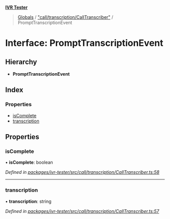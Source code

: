**[IVR Tester](../README.md)**

> [Globals](../README.md) / ["call/transcription/CallTranscriber"](../modules/_call_transcription_calltranscriber_.md) / PromptTranscriptionEvent

# Interface: PromptTranscriptionEvent

## Hierarchy

* **PromptTranscriptionEvent**

## Index

### Properties

* [isComplete](_call_transcription_calltranscriber_.prompttranscriptionevent.md#iscomplete)
* [transcription](_call_transcription_calltranscriber_.prompttranscriptionevent.md#transcription)

## Properties

### isComplete

•  **isComplete**: boolean

*Defined in [packages/ivr-tester/src/call/transcription/CallTranscriber.ts:58](https://github.com/SketchingDev/ivr-tester/blob/e182b43/packages/ivr-tester/src/call/transcription/CallTranscriber.ts#L58)*

___

### transcription

•  **transcription**: string

*Defined in [packages/ivr-tester/src/call/transcription/CallTranscriber.ts:57](https://github.com/SketchingDev/ivr-tester/blob/e182b43/packages/ivr-tester/src/call/transcription/CallTranscriber.ts#L57)*
